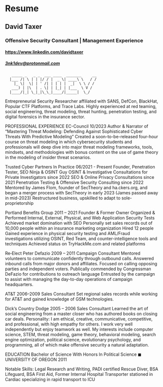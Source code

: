 # Resume
## David Taxer
### Offensive Security Consultant  | Management Experience 
#### https://www.linkedin.com/davidtaxer
##### 3nk1dev@protonmail.com
```                                          
   _____ _   _ _  ___ ____  _______     __
  |___ /| \ | | |/ / |  _ \| ____\ \   / /
    |_ \|  \| | ' /| | | | |  _|  \ \ / / 
   ___) | |\  | . \| | |_| | |___  \ V /  
  |____/|_| \_|_|\_\_|____/|_____|  \_/   
```                                       

Entrepreneurial Security Researcher affiliated with SANS, DefCon, BlackHat, Popular CTF Platforms, and Trace Labs. Highly experienced at red teaming, social engineering, threat modeling, threat hunting, penetration testing, and digital forensics in the insurance sector. 


PROFESSIONAL EXPERIENCE 
EC-Council  10/2023 Author & Narrator of “Mastering Threat Modeling: Defending Against Sophisticated Cyber Threats With Predictive Modeling”
Created a soon-to-be-released four-hour course on threat modeling in which cybersecurity students and professionals will deep dive into major threat modeling frameworks, tools, mindsets, and methodologies with bonus content on the use of game theory in the modeling of insider threat scenarios.

Trusted Cyber Partners In Practice  06/2021 - Present Founder, Penetration Tester, SEO Ninja & OSINT Guy
OSINT & Investigative Consultations for Private Investigators since 2022
SEO & Online Privacy Consultations since 2021
Penetration Testing & Offensive Security Consulting since 2022
Mentored by James Flom, founder of SecTheory and ha.ckers.org, and began a merger process with SecTheory in early 2023 (James passed away in mid-2023)
Restructured business, upskilled to adapt to sole-proprietorship

Portland Benefits Group 2011 – 2021 Founder & Former Owner 
Organized & Performed Internal, External, Physical, and Web Application Security Tests
Achieved market domination with SEO 
Personally set sales records out of 10,000 people within an insurance marketing organization
Hired 12 people
Gained experience in physical security testing and AML/Fraud investigations utilizing OSINT, Red Team, and counter-intelligence tools and techniques
Achieved status on TryHackMe.com and related platforms

Re‐Elect Peter Defazio 2009 – 2011 Campaign Consultant 
Mentored volunteers to communicate confidently through outbound calls. 
Answered inbound calls from major donors and affiliates. 
Focused on calling opposing parties and independent voters. 
Publically commended by Congressman DeFazio for contributions to outreach language 
Entrusted by the campaign to assist with managing the day-to-day operations of campaign headquarters.

AT&T 2006–2009 Sales Consultant
Set regional sales records while working for AT&T and gained knowledge of GSM technologies.

Dick’s Country Dodge 2005 – 2006 Sales Consultant
Learned the art of social engineering from a master closer who has authored books on closing car deals.
Personality: I am ethical, creative, communicative, competitive, and professional, with high empathy for others. I work very well independently but enjoy teamwork as well. My interests include computer science, STEM, threat modeling, game theory, behavioral modeling, search engine optimization, political science, evolutionary psychology, and programming, all of which make offensive security a natural adaptation.

EDUCATION 
Bachelor of Science With Honors In Political Science ◼ UNIVERSITY OF OREGON 2011 

Notable Skills: Legal Research and Writing, PADI certified Rescue Diver, BSA Lifeguard, BSA First Aid, Former Internal Hospital Transporter stationed in Cardiac specializing in rapid transport to ICU





